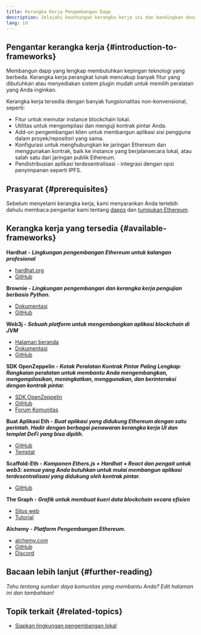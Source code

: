 ```yaml
---
title: Kerangka Kerja Pengembangan Dapp
description: Jelajahi keuntungan kerangka kerja ini dan bandingkan dengan opsi yang tersedia.
lang: id
---
```


## Pengantar kerangka kerja {#introduction-to-frameworks}

Membangun dapp yang lengkap membutuhkan kepingan teknologi yang berbeda. Kerangka kerja perangkat lunak mencakup banyak fitur yang dibutuhkan atau menyediakan sistem plugin mudah untuk memilih peralatan yang Anda inginkan.

Kerangka kerja tersedia dengan banyak fungsionalitas non-konvensional, seperti:

- Fitur untuk memutar instance blockchain lokal.
- Utilitas untuk mengompilasi dan menguji kontrak pintar Anda.
- Add-on pengembangan klien untuk membangun aplikasi sisi pengguna dalam proyek/repositori yang sama.
- Konfigurasi untuk menghubungkan ke jaringan Ethereum dan menggunakan kontrak, baik ke instance yang berjalansecara lokal, atau salah satu dari jaringan publik Ethereum.
- Pendistribusian aplikasi terdesentralisasi - integrasi dengan opsi penyimpanan seperti IPFS.

## Prasyarat {#prerequisites}

Sebelum menyelami kerangka kerja, kami menyarankan Anda terlebih dahulu membaca pengantar kami tentang [dapps](/developers/docs/dapps/) dan [tumpukan Ethereum](/developers/docs/ethereum-stack/).

## Kerangka kerja yang tersedia {#available-frameworks}

**Hardhat -** **_Lingkungan pengembangan Ethereum untuk kalangan profesional_**

- [hardhat.org](https://hardhat.org)
- [GitHub](https://github.com/nomiclabs/hardhat)

**Brownie -** **_Lingkungan pengembangan dan kerangka kerja pengujian berbasis Python._**

- [Dokumentasi](https://eth-brownie.readthedocs.io/en/latest/)
- [GitHub](https://github.com/eth-brownie/brownie)

**Web3j -** **_Sebuah platform untuk mengembangkan aplikasi blockchain di JVM_**

- [Halaman beranda](https://www.web3labs.com/web3j-sdk)
- [Dokumentasi](https://docs.web3j.io)
- [GitHub](https://github.com/web3j/web3j)

**SDK OpenZeppelin -** **_Kotak Peralatan Kontrak Pintar Paling Lengkap: Rangkaian peralatan untuk membantu Anda mengembangkan, mengompilasikan, meningkatkan, menggunakan, dan berinteraksi dengan kontrak pintar._**

- [SDK OpenZeppelin](https://openzeppelin.com/sdk/)
- [GitHub](https://github.com/OpenZeppelin/openzeppelin-sdk)
- [Forum Komunitas](https://forum.openzeppelin.com/c/support/17)

**Buat Aplikasi Eth -** **_Buat aplikasi yang didukung Ethereum dengan satu perintah. Hadir dengan berbagai penawaran kerangka kerja UI dan templat DeFi yang bisa dipilih._**

- [GitHub](https://github.com/paulrberg/create-eth-app)
- [Templat](https://github.com/PaulRBerg/create-eth-app/tree/develop/templates)

**Scaffold-Eth -** **_Komponen Ethers.js + Hardhat + React dan pengait untuk web3: semua yang Anda butuhkan untuk mulai membangun aplikasi terdesentralisasi yang didukung oleh kontrak pintar._**

- [GitHub](https://github.com/scaffold-eth/scaffold-eth-2)

**The Graph -** **_Grafik untuk membuat kueri data blockchain secara efisien_**

- [Situs web](https://thegraph.com/)
- [Tutorial](/developers/tutorials/the-graph-fixing-web3-data-querying/)

**Alchemy -** **_Platform Pengembangan Ethereum._**

- [alchemy.com](https://www.alchemy.com/)
- [GitHub](https://github.com/alchemyplatform)
- [Discord](https://discord.com/invite/A39JVCM)

## Bacaan lebih lanjut {#further-reading}

_Tahu tentang sumber daya komunitas yang membantu Anda? Edit halaman ini dan tambahkan!_

## Topik terkait {#related-topics}

- [Siapkan lingkungan pengembangan lokal](/developers/local-environment/)
